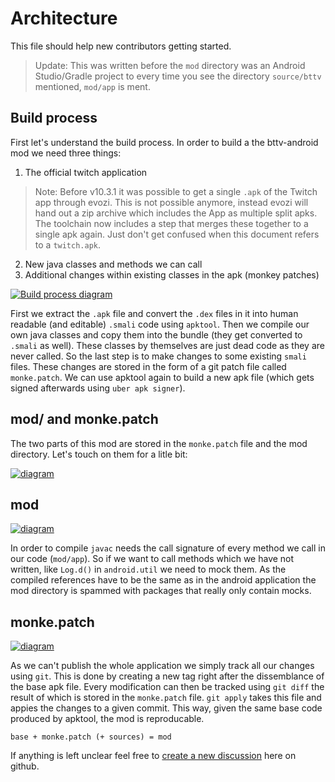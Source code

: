 # Architecture

This file should help new contributors getting started.

> Update: This was written before the `mod` directory was an Android Studio/Gradle project
> to every time you see the directory `source/bttv` mentioned, `mod/app` is ment.

## Build process

First let's understand the build process.
In order to build a the bttv-android mod we need three things:

1. The official twitch application
> Note: Before v10.3.1 it was possible to get a single `.apk` of the Twitch app through evozi. This is not possible anymore, instead evozi will hand out a zip archive which includes the App as multiple split apks. The toolchain now includes a step that merges these together to a single apk again. Just don't get confused when this document refers to a `twitch.apk`.
2. New java classes and methods we can call
3. Additional changes within existing classes in the apk (monkey patches)

[![Build process diagram][build-img]][build-img]

First we extract the `.apk` file and convert the `.dex` files in it into human readable (and editable) `.smali` code using `apktool`. Then we compile our own java classes and copy them into the bundle (they get converted to `.smali` as well). These classes by themselves are just dead code as they are never called. So the last step is to make changes to some existing `smali` files. These changes are stored in the form of a git patch file called `monke.patch`. We can use apktool again to build a new apk file (which gets signed afterwards using `uber apk signer`).

## mod/ and monke.patch

The two parts of this mod are stored in the `monke.patch` file and the mod directory. Let's 
touch on them for a litle bit:

[![diagram][inter-img]][inter-img]

## mod

[![diagram][source-img]][source-img]

In order to compile `javac` needs the call signature of every method we call in our code (`mod/app`). So if we want to call methods which we have not written, like `Log.d()` in `android.util` we need to mock them. As the compiled references have to be the same as in the android application the mod directory is spammed with packages that really only contain mocks.



## monke.patch

[![diagram][monke-img]][monke-img]

As we can't publish the whole application we simply track all our changes using `git`. This is done by creating a new tag right after the dissemblance of the base apk file. Every modification can then be tracked using `git diff` the result of which is stored in the `monke.patch` file. `git apply` takes this file and appies the changes to a given commit. This way, given the same base code produced by apktool, the mod is reproducable.

`base + monke.patch (+ sources) = mod`

If anything is left unclear feel free to [create a new discussion][new-disc] here on github.

[new-disc]: https://github.com/bttv-android/bttv/discussions/new
[build-img]: ./.github/docs/build.png?raw=true
[source-img]: ./.github/docs/source.png?raw=true
[inter-img]: ./.github/docs/interaction.png?raw=true
[monke-img]: ./.github/docs/monke.png?raw=true


